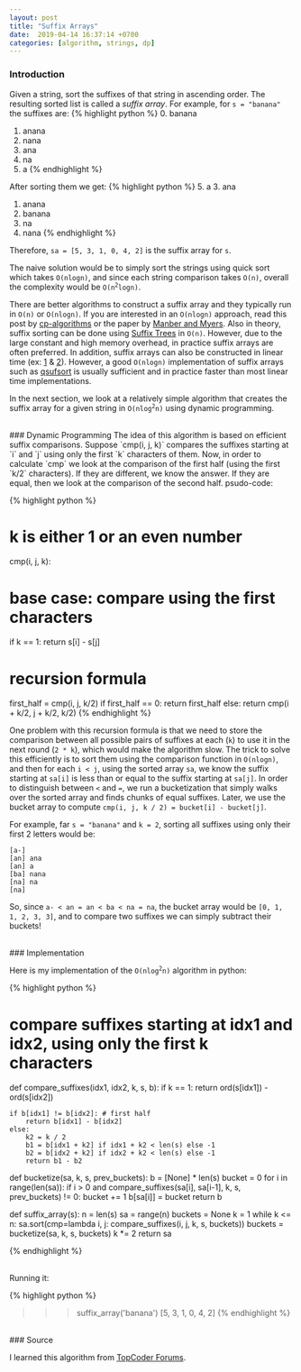 ```yaml
---
layout: post
title: "Suffix Arrays"
date:  2019-04-14 16:37:14 +0700
categories: [algorithm, strings, dp]
---
```


### Introduction

Given a string, sort the suffixes of that string in ascending order. The resulting sorted list is called a *suffix array*.
For example, for `s = "banana"` the suffixes are:
{% highlight python %}
0. banana
1. anana
2. nana
3. ana
4. na
5. a
{% endhighlight %}

After sorting them we get:
{% highlight python %}
5. a
3. ana
1. anana
0. banana
4. na
2. nana
{% endhighlight %}

Therefore, `sa = [5, 3, 1, 0, 4, 2]` is the suffix array for `s`.

The naive solution would be to simply sort the strings using quick sort which takes `O(nlogn)`, and since each string comparison takes `O(n)`, overall the complexity would be <code>O(n<sup>2</sup>logn)</code>.

There are better algorithms to construct a suffix array and they typically run in `O(n)` or `O(nlogn)`. If you are interested in an `O(nlogn)` approach, read this post by [cp-algorithms](https://cp-algorithms.com/string/suffix-array.html) or the paper by [Manber and Myers](https://epubs.siam.org/doi/10.1137/0222058). Also in theory, suffix sorting can be done using [Suffix Trees](https://en.wikipedia.org/wiki/Suffix_tree) in `O(n)`. However, due to the large constant and high memory overhead, in practice suffix arrays are often preferred. In addition, suffix arrays can also be constructed in linear time (ex: [1](http://citeseerx.ist.psu.edu/viewdoc/download?doi=10.1.1.125.1794&rep=rep1&type=pdf) & [2](http://citeseerx.ist.psu.edu/viewdoc/download?doi=10.1.1.83.9781&rep=rep1&type=pdf)). However, a good `O(nlogn)` implementation of suffix arrays such as [qsufsort](http://www.larsson.dogma.net/qsufsort.c) is usually sufficient and in practice faster than most linear time implementations.

In the next section, we look at a relatively simple algorithm that creates the suffix array for a given string in <code>O(nlog<sup>2</sup>n)</code> using dynamic programming. 

<br/>
### Dynamic Programming
The idea of this algorithm is based on efficient suffix comparisons. Suppose `cmp(i, j, k)` compares the suffixes starting at `i` and `j` using only the first `k` characters of them. Now, in order to calculate `cmp` we look at the comparison of the first half (using the first `k/2` characters). If they are different, we know the answer. If they are equal, then we look at the comparison of the second half. psudo-code:

{% highlight python %}
# k is either 1 or an even number
cmp(i, j, k):
  # base case: compare using the first characters
  if k == 1:
    return s[i] - s[j]

  # recursion formula
  first_half = cmp(i, j, k/2)
  if first_half == 0:
    return first_half
  else:
    return cmp(i + k/2, j + k/2, k/2)
{% endhighlight %}

One problem with this recursion formula is that we need to store the comparison between all possible pairs of suffixes at each (`k`) to use it in the next round (`2 * k`), which would make the algorithm slow. The trick to solve this efficiently is to sort them using the comparison function in `O(nlogn)`, and then for each `i < j`, using the sorted array `sa`, we know the suffix starting at `sa[i]` is less than or equal to the suffix starting at `sa[j]`. In order to distinguish between `<` and `=`, we run a bucketization that simply walks over the sorted array and finds chunks of equal suffixes. Later, we use the bucket array to compute `cmp(i, j, k / 2) = bucket[i] - bucket[j]`.

For example, far `s = "banana"` and `k = 2`, sorting all suffixes using only their first 2 letters would be:

```
[a-]
[an] ana
[an] a
[ba] nana
[na] na
[na]
```

So, since `a- < an = an < ba < na = na`, the bucket array would be `[0, 1, 1, 2, 3, 3]`, and to compare two suffixes we can simply subtract their buckets!

<br/>
### Implementation

Here is my implementation of the <code>O(nlog<sup>2</sup>n)</code> algorithm in python:

{% highlight python %}

# compare suffixes starting at idx1 and idx2, using only the first k characters
def compare_suffixes(idx1, idx2, k, s, b):
    if k == 1:
        return ord(s[idx1]) - ord(s[idx2])
    
    if b[idx1] != b[idx2]: # first half
        return b[idx1] - b[idx2]
    else:
        k2 = k / 2
        b1 = b[idx1 + k2] if idx1 + k2 < len(s) else -1
        b2 = b[idx2 + k2] if idx2 + k2 < len(s) else -1
        return b1 - b2


def bucketize(sa, k, s, prev_buckets):
    b = [None] * len(s)
    bucket = 0
    for i in range(len(sa)):
        if i > 0 and compare_suffixes(sa[i], sa[i-1], k, s, prev_buckets) != 0:
            bucket += 1
        b[sa[i]] = bucket
    return b
    

def suffix_array(s):
    n = len(s)
    sa = range(n)
    buckets = None
    k = 1
    while k <= n:
        sa.sort(cmp=lambda i, j: compare_suffixes(i, j, k, s, buckets))
        buckets = bucketize(sa, k, s, buckets)
        k *= 2
    return sa

{% endhighlight %}

<br/>
Running it:

{% highlight python %}
>>> suffix_array('banana')
[5, 3, 1, 0, 4, 2]
{% endhighlight %}


<br/>
### Source

I learned this algorithm from [TopCoder Forums](https://apps.topcoder.com/forums/?module=Thread&threadID=627379&start=0&mc=39).



